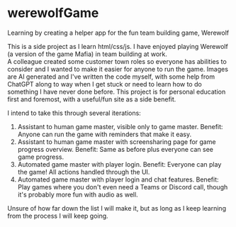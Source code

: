 # werewolfGame
Learning by creating a helper app for the fun team building game, Werewolf

This is a side project as I learn html/css/js.  I have enjoyed playing Werewolf (a version of the game Mafia) in team building at work.  
A colleague created some customer town roles so everyone has abilities to consider and I wanted to make it easier for anyone to run the game.
Images are AI generated and I've written the code myself, with some help from ChatGPT along to way when I get stuck or need to learn how to
do something I have never done before.  This project is for personal education first and foremost, with a useful/fun site as a side benefit.

I intend to take this through several iterations:
  1. Assistant to human game master, visible only to game master. Benefit: Anyone can run the game with reminders that make it easy.
  2. Assistant to human game master with screensharing page for game progress overview. Benefit: Same as before plus everyone can see game progress.
  3. Automated game master with player login. Benefit: Everyone can play the game! All actions handled through the UI.
  4. Automated game master with player login and chat features.  Benefit: Play games where you don't even need a Teams or Discord call, though it's probably more fun with audio as well.

Unsure of how far down the list I will make it, but as long as I keep learning from the process I will keep going.
